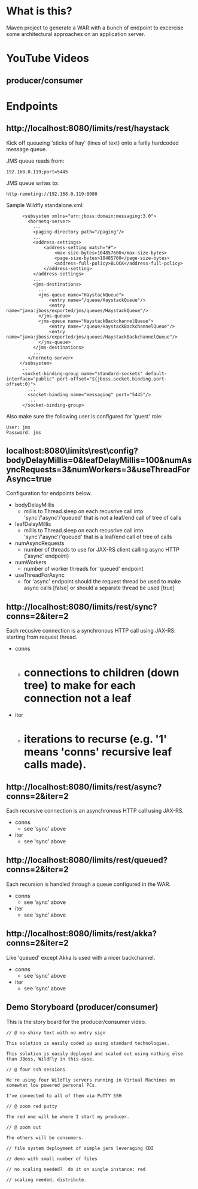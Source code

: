 # What is this?

Maven project to generate a WAR with a bunch of endpoint to excercise some architectural approaches on an application server.

# YouTube Videos

## producer/consumer



# Endpoints

## http://localhost:8080/limits/rest/haystack

Kick off queueing 'sticks of hay' (lines of text) onto a farily hardcoded message queue.

JMS queue reads from:

    192.168.0.119;port=5445

JMS queue writes to:

    http-remoting://192.168.0.119:8080
  
Sample Wildfly standalone.xml:

          <subsystem xmlns="urn:jboss:domain:messaging:3.0">
            <hornetq-server>
              ...
              <paging-directory path="/paging"/>
              ...
              <address-settings>
                  <address-setting match="#">
                      <max-size-bytes>104857600</max-size-bytes>
                      <page-size-bytes>10485760</page-size-bytes>
                      <address-full-policy>BLOCK</address-full-policy>
                  </address-setting>
              </address-settings>
              ...
              <jms-destinations>
                ...
                <jms-queue name="HaystackQueue">
                    <entry name="/queue/HaystackQueue"/>
                    <entry name="java:jboss/exported/jms/queues/HaystackQueue"/>
                </jms-queue>
                <jms-queue name="HaystackBackchannelQueue">
                    <entry name="/queue/HaystackBackchannelQueue"/>
                    <entry name="java:jboss/exported/jms/queues/HaystackBackchannelQueue"/>
                </jms-queue>
              </jms-destinations>
              ...
            </hornetq-server>
         </subsystem>
          ...
          <socket-binding-group name="standard-sockets" default-interface="public" port-offset="${jboss.socket.binding.port-offset:0}">
            ...
            <socket-binding name="messaging" port="5445"/>
            ...
          </socket-binding-group>
          
Also make sure the following user is configured for 'guest' role:

    User: jms
    Password: jms

## localhost:8080\limits\rest\config?bodyDelayMillis=0&leafDelayMillis=100&numAsyncRequests=3&numWorkers=3&useThreadForAsync=true

Configuration for endpoints below.

* bodyDelayMillis
  * millis to Thread.sleep on each recusrive call into 'sync'/'async'/'queued' that is not a leaf/end call of tree of calls
* leafDelayMillis
  * millis to Thread.sleep on each recusrive call into 'sync'/'async'/'queued' that is a leaf/end call of tree of calls
* numAsyncRequests
  * number of threads to use for JAX-RS client calling async HTTP ('async' endpoint)
* numWorkers
  * number of worker threads for 'queued' endpoint
* useThreadForAsync
  * for 'async' endpoint should the request thread be used to make async calls [false] or should a separate thread be used [true]

## http://localhost:8080/limits/rest/sync?conns=2&iter=2

Each recusive connection is a synchronous HTTP call using JAX-RS: starting from request thread.

* conns
  * # connections to children (down tree) to make for each connection not a leaf
* iter
  * # iterations to recurse (e.g. '1' means 'conns' recursive leaf calls made).

## http://localhost:8080/limits/rest/async?conns=2&iter=2

Each recursive connection is an asynchronous HTTP call using JAX-RS.

* conns
  * see 'sync' above
* iter
  * see 'sync' above

## http://localhost:8080/limits/rest/queued?conns=2&iter=2

Each recursion is handled through a queue configured in the WAR.

* conns
  * see 'sync' above
* iter
  * see 'sync' above

## http://localhost:8080/limits/rest/akka?conns=2&iter=2

Like 'queued' except Akka is used with a nicer backchannel.
           
* conns
  * see 'sync' above
* iter
  * see 'sync' above
  
## Demo Storyboard (producer/consumer)

This is the story board for the producer/consumer video.

    // @ no shiny text with no entry sign
    
    This solution is easily coded up using standard technologies.
    
    This solution is easily deployed and scaled out using nothing else than JBoss, WildFly in this case.
    
    // @ four ssh sessions
    
    We're using four WildFly servers running in Virtual Machines on somewhat low powered personal PCs.  
    
    I've connected to all of them via PuTTY SSH
    
    // @ zoom red putty
    
    The red one will be where I start my producer.  
    
    // @ zoom out
    
    The others will be consumers.
    
    // file system deployment of simple jars leveraging CDI
    
    // demo with small number of files
    
    // no scaling needed?  do it on single instance: red
    
    // scaling needed, distribute.


